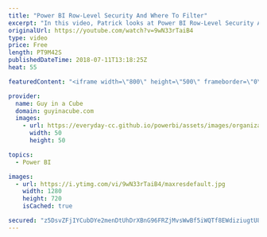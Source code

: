 ```yaml
---
title: "Power BI Row-Level Security And Where To Filter"
excerpt: "In this video, Patrick looks at Power BI Row-Level Security And where to filter. He found that, after applying dynamic security, customers showed up in a slicer when they should not have. Challenge accepted! He walks through Power BI Desktop to show how he fixed his Row-Level Security problem.  LET'S"
originalUrl: https://youtube.com/watch?v=9wN33rTaiB4
type: video
price: Free
length: PT9M42S
publishedDateTime: 2018-07-11T13:18:25Z
heat: 55

featuredContent: "<iframe width=\"800\" height=\"500\" frameborder=\"0\" src=\"https://www.youtube.com/embed/9wN33rTaiB4\" allow=\"accelerometer; autoplay; encrypted-media; gyroscope; picture-in-picture\" allowfullscreen></iframe>"

provider:
  name: Guy in a Cube
  domain: guyinacube.com
  images:
    - url: https://everyday-cc.github.io/powerbi/assets/images/organizations/guyinacube.com-50x50.jpg
      width: 50
      height: 50

topics:
  - Power BI

images:
  - url: https://i.ytimg.com/vi/9wN33rTaiB4/maxresdefault.jpg
    width: 1280
    height: 720
    isCached: true

secured: "z5DsvZFjIYCubDYe2menDtUhDrXBnG96FRZjMvsWwBf5iWQTf8EWdiziugtU8HVAmvpDsd8x2EmSYS9xxeb5+NXUh9kE9wAcLJYFVE0tnH+gngwsnKC9OAA5HmA5UD1LmYw+S3esSEQyQ0SPovL0VpWGiTD2ShfZ2Z6SY5vittyuUc3hIfo13KsCvRGr6TwbjBh8QGGJFY3QZu7cLvnVuauJbgb9RvQ+gQ7VPhDEZm5R9UAJKEvMLkKVo0sIBRch0o4Paz62R7+0lAwYHiE0EAuVeTW2b74q1AyAwNp8IT6YPNZrXBVVArBO1tN2rIJ5hASyn63CPWlOPF+ChnZAxba9PYo4lrizqbwWjvvPf/4fvLn+CAkF0/kb3ahHbE/xOJ4SFO+svm/qD0JuYrafPXHFtGtvW0pEoDPnr7k56khcaLnnt7uLzfWCkoI2T3B0;PXTz644G9b+9vi3By765pA=="
---
```


